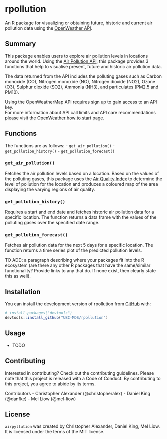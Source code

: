 
<!-- README.md is generated from README.Rmd. Please edit that file -->

# rpollution

<!-- badges: start -->
<!-- badges: end -->

An R package for visualizing or obtaining future, historic and current
air pollution data using the [OpenWeather
API](https://openweathermap.org).

## Summary

This package enables users to explore air pollution levels in locations
around the world. Using the [Air Pollution
API](https://openweathermap.org/api/air-pollution), this package
provides 3 functions that help to visualise present, future and historic
air pollution data.

The data returned from the API includes the polluting gases such as
Carbon monoxide (CO), Nitrogen monoxide (NO), Nitrogen dioxide (NO2),
Ozone (O3), Sulphur dioxide (SO2), Ammonia (NH3), and particulates
(PM2.5 and PM10).

Using the OpenWeatherMap API requires sign up to gain access to an API
key.  
For more information about API call limits and API care recommendations
please visit the [OpenWeather how to
start](https://openweathermap.org/appid) page.

## Functions

The functions are as follows: - `get_air_pollution()` -
`get_pollution_history()` - `get_pollution_forecast()`

### `get_air_pollution()`

Fetches the air pollution levels based on a location. Based on the
values of the polluting gases, this package uses the [Air Quality
Index](https://en.wikipedia.org/wiki/Air_quality_index#CAQI) to
determine the level of pollution for the location and produces a
coloured map of the area displaying the varying regions of air quality.

### `get_pollution_history()`

Requires a start and end date and fetches historic air pollution data
for a specific location. The function returns a data frame with the
values of the polluting gases over the specified date range.

### `get_pollution_forecast()`

Fetches air pollution data for the next 5 days for a specific location.
The function returns a time series plot of the predicted pollution
levels.

TO ADD: a paragraph describing where your packages fit into the R
ecosystem (are there any other R packages that have the same/similar
functionality? Provide links to any that do. If none exist, then clearly
state this as well).

## Installation

You can install the development version of rpollution from
[GitHub](https://github.com/UBC-MDS/rpollution) with:

``` r
# install.packages("devtools")
devtools::install_github("UBC-MDS/rpollution")
```

## Usage

-   TODO

## Contributing

Interested in contributing? Check out the contributing guidelines.
Please note that this project is released with a Code of Conduct. By
contributing to this project, you agree to abide by its terms.

Contributors - Christopher Alexander (@christopheralex) - Daniel King
(@danfke) - Mel Liow (@mel-liow)

## License

`airpyllution` was created by Christopher Alexander, Daniel King, Mel
Liow. It is licensed under the terms of the MIT license.
